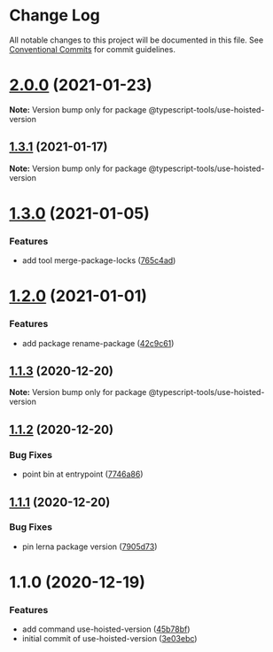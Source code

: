 # Change Log

All notable changes to this project will be documented in this file.
See [Conventional Commits](https://conventionalcommits.org) for commit guidelines.

# [2.0.0](https://github.com/typescript-tools/typescript-tools/compare/@typescript-tools/use-hoisted-version@1.3.1...@typescript-tools/use-hoisted-version@2.0.0) (2021-01-23)

**Note:** Version bump only for package @typescript-tools/use-hoisted-version





## [1.3.1](https://github.com/typescript-tools/typescript-tools/compare/@typescript-tools/use-hoisted-version@1.3.0...@typescript-tools/use-hoisted-version@1.3.1) (2021-01-17)

**Note:** Version bump only for package @typescript-tools/use-hoisted-version





# [1.3.0](https://github.com/typescript-tools/typescript-tools/compare/@typescript-tools/use-hoisted-version@1.2.0...@typescript-tools/use-hoisted-version@1.3.0) (2021-01-05)


### Features

* add tool merge-package-locks ([765c4ad](https://github.com/typescript-tools/typescript-tools/commit/765c4ad9de6e7a752f68332d896b5eb5c564109d))





# [1.2.0](https://github.com/typescript-tools/typescript-tools/compare/@typescript-tools/use-hoisted-version@1.1.3...@typescript-tools/use-hoisted-version@1.2.0) (2021-01-01)


### Features

* add package rename-package ([42c9c61](https://github.com/typescript-tools/typescript-tools/commit/42c9c61524dc58244a64bf01699dbc737504a111))





## [1.1.3](https://github.com/typescript-tools/typescript-tools/compare/@typescript-tools/use-hoisted-version@1.1.2...@typescript-tools/use-hoisted-version@1.1.3) (2020-12-20)

**Note:** Version bump only for package @typescript-tools/use-hoisted-version





## [1.1.2](https://github.com/typescript-tools/typescript-tools/compare/@typescript-tools/use-hoisted-version@1.1.1...@typescript-tools/use-hoisted-version@1.1.2) (2020-12-20)


### Bug Fixes

* point bin at entrypoint ([7746a86](https://github.com/typescript-tools/typescript-tools/commit/7746a8661eaaf186205d021f1ef8e517e0a504d8))





## [1.1.1](https://github.com/typescript-tools/typescript-tools/compare/@typescript-tools/use-hoisted-version@1.1.0...@typescript-tools/use-hoisted-version@1.1.1) (2020-12-20)


### Bug Fixes

* pin lerna package version ([7905d73](https://github.com/typescript-tools/typescript-tools/commit/7905d73b49562d7569effa88a9d40ce238264c2e))





# 1.1.0 (2020-12-19)


### Features

* add command use-hoisted-version ([45b78bf](https://github.com/typescript-tools/typescript-tools/commit/45b78bf890fb17b6d9aa07f6ce45882ac9eaeebf))
* initial commit of use-hoisted-version ([3e03ebc](https://github.com/typescript-tools/typescript-tools/commit/3e03ebcbcfa75bedf6e93298c62fd4f2ae9fca11))
